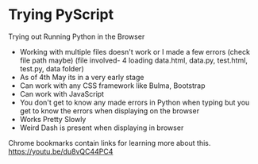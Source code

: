 # Trying PyScript
 Trying out Running Python in the Browser

- Working with multiple files doesn't work or I made a few errors (check file path maybe) (file involved- 4 loading data.html, data.py, test.html, test.py, data folder)
- As of 4th May its in a very early stage
- Can work with any CSS framework like Bulma, Bootstrap
- Can work with JavaScript
- You don't get to know any made errors in Python when typing but you get to know the errors when displaying on the browser
- Works Pretty Slowly
- Weird Dash is present when displaying in browser

Chrome bookmarks contain links for learning more about this.
 https://youtu.be/du8vQC44PC4
